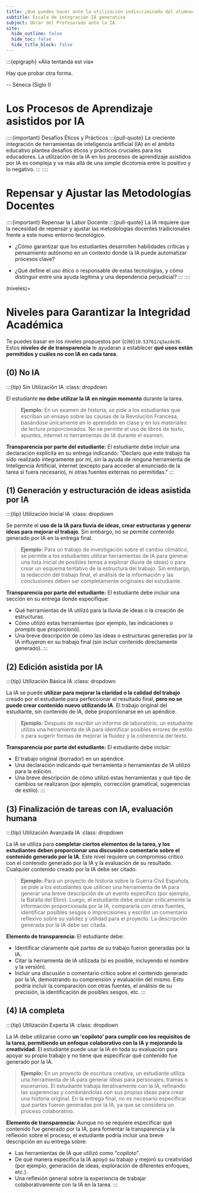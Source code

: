 ```yaml
---
title: ¿Qué puedes hacer ante la utilización indiscriminada del alumnado de la IA?
subtitle: Escala de integración IA generativa
subject: Obrar del Profesorado ante la IA
site:
  hide_outline: false
  hide_toc: false
  hide_title_block: false
---
```


:::{epigraph}
«Ália tentanda est via​​»​

Hay que probar otra forma.

-- Séneca (Siglo I)

# Los Procesos de Aprendizaje asistidos por IA

::::{important} Desafíos Éticos y Prácticos 
:::{pull-quote}
La creciente integración de herramientas de inteligencia artificial (IA) en el ámbito educativo plantea desafíos éticos y prácticos cruciales para los educadores. La utilización de la IA en los procesos de aprendizaje asistidos por IA es compleja y va más allá de una simple dicotomía entre lo positivo y lo negativo.
:::
::::

# Repensar y Ajustar las Metodologías Docentes

::::{important} Repensar la Labor Docente 
:::{pull-quote}
La IA requiere que la necesidad de repensar y ajustar las metodologías docentes tradicionales frente a este nuevo entorno tecnológico. 

* ¿Cómo garantizar que los estudiantes desarrollen habilidades críticas y pensamiento autónomo en un contexto donde la IA puede automatizar procesos clave? 

* ¿Qué define el uso ético o responsable de estas tecnologías, y cómo distinguir entre una ayuda legítima y una dependencia perjudicial?
:::
::::

(niveles)=
# Niveles para Garantizar la Integridad Académica

Te puedes basar en los niveles propuestos por {cite}`10.53761/q3azde36`. Estos **niveles de de transparencia** te ayudaran a establecer **qué usos están permitidos y cuáles no con IA en cada tarea**. 


## (0) No IA

:::{tip} Sin Utilización IA
:class: dropdown 

El estudiante **no debe utilizar la IA en ningún momento** durante la tarea.

> **Ejemplo:** En un examen de historia, se pide a los estudiantes que escriban un ensayo sobre las causas de la Revolución Francesa, basándose únicamente en lo aprendido en clase y en los materiales de lectura proporcionados. No se permite el uso de libros de texto, apuntes, internet ni herramientas de IA durante el examen.

**Transparencia por parte del estudiante:** El estudiante debe incluir una declaración explícita en su entrega indicando: "Declaro que este trabajo ha sido realizado íntegramente por mí, sin la ayuda de ninguna herramienta de Inteligencia Artificial, internet (excepto para acceder al enunciado de la tarea si fuera necesario), ni otras fuentes externas no permitidas."
:::

## (1) Generación y estructuración de ideas asistida por IA


:::{tip} Utilización Inicial IA
:class: dropdown 

Se permite el **uso de la IA para lluvia de ideas, crear estructuras y generar ideas para mejorar el trabajo**. Sin embargo, no se permite contenido generado por IA en la entrega final.

> **Ejemplo:** Para un trabajo de investigación sobre el cambio climático, se permite a los estudiantes utilizar herramientas de IA para generar una lista inicial de posibles temas a explorar (lluvia de ideas) o para crear un esquema tentativo de la estructura del trabajo. Sin embargo, la redacción del trabajo final, el análisis de la información y las conclusiones deben ser completamente originales del estudiante.

**Transparencia por parte del estudiante:** El estudiante debe incluir una sección en su entrega donde especifique:
* Qué herramientas de IA utilizó para la lluvia de ideas o la creación de estructuras.
* Cómo utilizó estas herramientas (por ejemplo, las indicaciones o *prompts* que proporcionó).
* Una breve descripción de cómo las ideas o estructuras generadas por la IA influyeron en su trabajo final (sin incluir contenido directamente generado).
:::

## (2) Edición asistida por IA

:::{tip} Utilización Básica IA
:class: dropdown 

La IA se puede **utilizar para mejorar la claridad o la calidad del trabajo** creado por el estudiante para perfeccionar el resultado final, **pero no se puede crear contenido nuevo utilizando IA**. El trabajo original del estudiante, sin contenido de IA, debe proporcionarse en un apéndice.

> **Ejemplo:** Después de escribir un informe de laboratorio, un estudiante utiliza una herramienta de IA para identificar posibles errores de estilo o para sugerir formas de mejorar la fluidez y la coherencia del texto. 

**Transparencia por parte del estudiante:** El estudiante debe incluir:
* El trabajo original (borrador) en un apéndice.
* Una declaración indicando qué herramienta o herramientas de IA utilizó para la edición.
* Una breve descripción de cómo utilizó estas herramientas y qué tipo de cambios se realizaron (por ejemplo, corrección gramatical, sugerencias de estilo).
:::

## (3) Finalización de tareas con IA, evaluación humana

:::{tip} Utilización Avanzada IA
:class: dropdown 

La IA se utiliza para **completar ciertos elementos de la tarea, y los estudiantes deben proporcionar una discusión o comentario sobre el contenido generado por la IA**. Este nivel requiere un compromiso crítico con el contenido generado por la IA y la evaluación de su resultado. Cualquier contenido creado por la IA debe ser citado.

> **Ejemplo:** Para un proyecto de historia sobre la Guerra Civil Española, se pide a los estudiantes que utilicen una herramienta de IA para generar una breve descripción de un evento específico (por ejemplo, la Batalla del Ebro). Luego, el estudiante debe analizar críticamente la información proporcionada por la IA, compararla con otras fuentes, identificar posibles sesgos o imprecisiones y escribir un comentario reflexivo sobre su validez y utilidad para el proyecto. La descripción generada por la IA debe ser citada.

**Elemento de transparencia:** El estudiante debe:
* Identificar claramente qué partes de su trabajo fueron generadas por la IA.
* Citar la herramienta de IA utilizada (si es posible, incluyendo el nombre y la versión).
* Incluir una discusión o comentario crítico sobre el contenido generado por la IA, demostrando su comprensión y evaluación del mismo. Esto podría incluir la comparación con otras fuentes, el análisis de su precisión, la identificación de posibles sesgos, etc.
:::

## (4) IA completa

:::{tip} Utilización Experta IA
:class: dropdown 

La IA debe utilizarse como **un 'copiloto' para cumplir con los requisitos de la tarea, permitiendo un enfoque colaborativo con la IA y mejorando la creatividad**. El estudiante puede usar la IA en toda su evaluación para apoyar su propio trabajo y no tiene que especificar qué contenido fue generado por la IA.

> **Ejemplo:** En un proyecto de escritura creativa, un estudiante utiliza una herramienta de IA para generar ideas para personajes, tramas o escenarios. El estudiante trabaja iterativamente con la IA, refinando las sugerencias y combinándolas con sus propias ideas para crear una historia original. En la entrega final, no es necesario especificar qué partes fueron generadas por la IA, ya que se considera un proceso colaborativo.

**Elemento de transparencia:** Aunque no se requiere especificar qué contenido fue generado por la IA, para fomentar la transparencia y la reflexión sobre el proceso, el estudiante podría incluir una breve descripción en su entrega sobre:
* Las herramientas de IA que utilizó como "copiloto".
* De qué manera específica la IA apoyó su trabajo y mejoró su creatividad (por ejemplo, generación de ideas, exploración de diferentes enfoques, etc.).
* Una reflexión general sobre la experiencia de trabajar colaborativamente con la IA en la tarea.
:::
